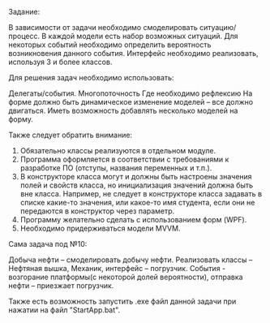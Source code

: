 Задание:

В зависимости от задачи необходимо смоделировать ситуацию/процесс. В каждой модели есть набор возможных ситуаций. Для некоторых событий необходимо определить вероятность возникновения данного события. Интерфейс 
необходимо реализовать, используя 3 и более классов.

Для решения задач необходимо использовать:

Делегаты/события.
Многопоточность
Где необходимо рефлексию
На форме должно быть динамическое изменение моделей – все должно двигаться. Иметь возможность добавлять несколько моделей на форму.

Также следует обратить внимание:

1) Обязательно классы реализуются в отдельном модуле. 
2) Программа оформляется в соответствии с требованиями к разработке ПО (отступы, названия переменных и т.п.). 
3) В конструкторе класса могут и должны быть настроены значения полей и свойств класса, но инициализация значений должна быть вне класса. Например, не следует в конструкторе класса задавать в списке какие-то
значения, или какое-то имя студента, если они не передаются в конструктор через параметр.
4) Программу желательно сделать с использованием форм (WPF).
5) Необходимо придерживаться модели MVVM.

Сама задача под №10:

Добыча нефти – смоделировать добычу нефти. Реализовать классы – Нефтяная вышка, Механик, интерфейс – погрузчик. События - возгорание платформы(с некоторой долей вероятности), отправка нефти – приезжает погрузчик.

Также есть возможность запустить .exe файл данной задачи при нажатии на файл "StartApp.bat". 

